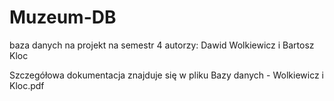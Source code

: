 # Muzeum-DB
baza danych na projekt na semestr 4
autorzy: Dawid Wolkiewicz i Bartosz Kloc

Szczegółowa dokumentacja znajduje się w pliku Bazy danych - Wolkiewicz i Kloc.pdf
